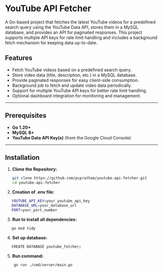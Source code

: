 # YouTube API Fetcher

A Go-based project that fetches the latest YouTube videos for a predefined search query using the YouTube Data API, stores them in a MySQL database, and provides an API for paginated responses. This project supports multiple API keys for rate limit handling and includes a background fetch mechanism for keeping data up-to-date.

## Features

- Fetch YouTube videos based on a predefined search query.
- Store video data (title, description, etc.) in a MySQL database.
- Provide paginated responses for easy client-side consumption.
- Background job to fetch and update video data periodically.
- Support for multiple YouTube API keys for better rate limit handling.
- Optional dashboard integration for monitoring and management.

---

## Prerequisites

- **Go 1.20+**
- **MySQL 8+**
- **YouTube Data API Key(s)** (from the Google Cloud Console)

---

## Installation

1. **Clone the Repository:**
   ```bash
   git clone https://github.com/pcpratham/youtube-api-fetcher.git
   cd youtube-api-fetcher
2. **Creation of .env file:**
```bash
   YOUTUBE_API_KEY=your_youtube_api_key
   DATABASE_URL=your_database_url
   PORT=your_port_number
```
3. **Run to install all dependencies:**
```bash
   go mod tidy
```
4. **Set up database:**
```bash
   CREATE DATABASE youtube_fetcher;
```
5. **Run command:**
```bash
    go run ./cmd/server/main.go
```
